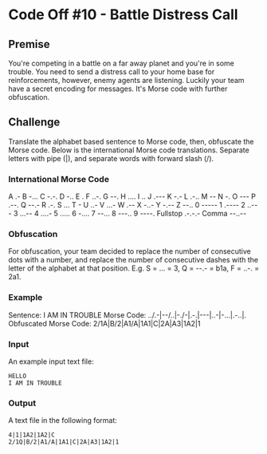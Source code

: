 # Code Off #10 - Battle Distress Call

## Premise
You're competing in a battle on a far away planet and you're in some trouble. You need to send a distress call to your home base for reinforcements, however, enemy agents are listening. Luckily your team have a secret encoding for messages. It's Morse code with further obfuscation.

## Challenge
Translate the alphabet based sentence to Morse code, then, obfuscate the Morse code.
Below is the international Morse code translations. Separate letters with pipe (|), and separate words with forward slash (/).

### International Morse Code
A .-
B -...
C -.-.
D -..
E .
F ..-.
G --.
H ....
I ..
J .---
K -.-
L .-..
M --
N -.
O ---
P .--.
Q --.-
R .-.
S ...
T -
U ..-
V ...-
W .--
X -..-
Y -.--
Z --..
0 -----
1 .----
2 ..---
3 ...--
4 ....-
5 .....
6 -....
7 --...
8 ---..
9 ----.
Fullstop .-.-.-
Comma --..--

### Obfuscation
For obfuscation, your team decided to replace the number of consecutive dots with a number, and replace the number of consecutive dashes with the letter of the alphabet at that position. E.g. S = ... = 3, Q = --.- = b1a, F = ..-. = 2a1.

### Example
Sentence: I AM IN TROUBLE
Morse Code: ../.-|--/..|-./-|.-.|---|..-|-...|.-..|.
Obfuscated Morse Code: 2/1A|B/2|A1/A|1A1|C|2A|A3|1A2|1

### Input
An example input text file:

```
HELLO
I AM IN TROUBLE
```

### Output
A text file in the following format:

```
4|1|1A2|1A2|C
2/1Q|B/2|A1/A|1A1|C|2A|A3|1A2|1
```
